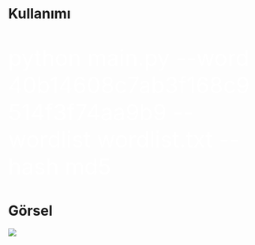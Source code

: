 <h1>Kullanımı</h1>

<p style="color:white; font-size:45px;">python main.py --word 40b14608c7ab3f168c9514f3f74aa9b9  --wordlist wordlist.txt --hash md5</p>

<h1>Görsel</h1>

<img src="https://im3.ezgif.com/tmp/ezgif-3-c66cbce977.gif">
